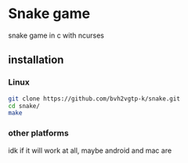 # Snake game
snake game in c with ncurses

## installation
### Linux

```sh
git clone https://github.com/bvh2vgtp-k/snake.git
cd snake/
make
```

### other platforms
idk if it will work at all, maybe android and mac are 

